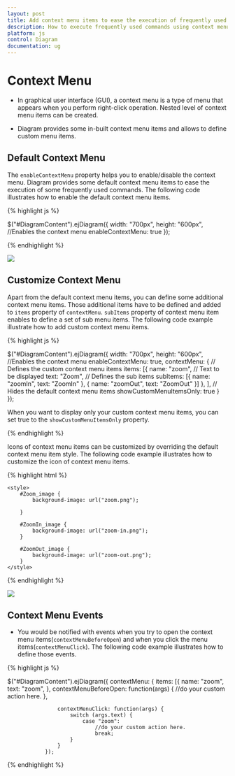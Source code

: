 ```yaml
---
layout: post
title: Add context menu items to ease the execution of frequently used commands
description: How to execute frequently used commands using context menu items
platform: js
control: Diagram
documentation: ug
---
```


# Context Menu

  * In graphical user interface (GUI), a context menu is a type of menu that appears when you perform right-click operation. Nested level of context menu items can be created.

  * Diagram provides some in-built context menu items and allows to define custom menu items.
  
## Default Context Menu

The `enableContextMenu` property helps you to enable/disable the context menu. Diagram provides some default context menu items to ease the execution of some frequently used commands.
The following code illustrates how to enable the default context menu items.

{% highlight js %}

$("#DiagramContent").ejDiagram({
    width: "700px",
    height: "600px",
    //Enables the context menu
    enableContextMenu: true
});

{% endhighlight %}

![]("/js/Diagram/ContextMenu_images/Contextmenu_img1.png")

## Customize Context Menu

Apart from the default context menu items, you can define some additional context menu items. Those additional items have to be defined and added to `items` property of `contextMenu`. `subItems` property of context menu item enables to define a set of sub menu items.
The following code example illustrate how to add custom context menu items.

{% highlight js %}

$("#DiagramContent").ejDiagram({
    width: "700px",
    height: "600px",
    //Enables the context menu
    enableContextMenu: true,
    contextMenu: {
        // Defines the custom context menu items
        items: [{
            name: "zoom",
            // Text to be displayed 
            text: "Zoom",
            // Defines the sub items
            subItems: [{
                name: "zoomIn",
                text: "ZoomIn"
            }, {
                name: "zoomOut",
                text: "ZoomOut"
            }]
        }, ],
        // Hides the default context menu items
        showCustomMenuItemsOnly: true
    }
});

When you want to display only your custom context menu items, you can set true to the `showCustomMenuItemsOnly` property. 

{% endhighlight %}

Icons of context menu items can be customized by overriding the default context menu item style.
The following code example illustrates how to customize the icon of context menu items.

{% highlight html %}

    <style>
        #Zoom_image {
            background-image: url("zoom.png");
     
        }

        #ZoomIn_image {
            background-image: url("zoom-in.png");
        }

        #ZoomOut_image {
            background-image: url("zoom-out.png");
        }
    </style>

{% endhighlight %}

![]("/js/Diagram/ContextMenu_images/Contextmenu_img2.png")

## Context Menu Events

  * You would be notified with events when you try to open the context menu items(`contextMenuBeforeOpen`) and when you click the menu items(`contextMenuClick`). The following code example illustrates how to define those events.

{% highlight js %}

$("#DiagramContent").ejDiagram({
            contextMenu: {
                items: [{
                        name: "zoom",
                        text: "zoom",
                    },
                    contextMenuBeforeOpen: function(args) {
                        //do your custom action here.
                    },

                    contextMenuClick: function(args) {
                        switch (args.text) {
                            case "zoom":
                                //do your custom action here.
                                break;
                        }
                    }
                });
                
{% endhighlight %}